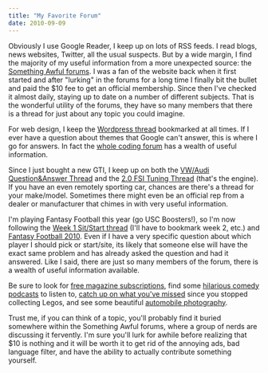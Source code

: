 ```yaml
---
title: "My Favorite Forum"
date: 2010-09-09
---
```


Obviously I use Google Reader, I keep up on lots of RSS feeds. I read blogs, news websites, Twitter, all the usual suspects. But by a wide margin, I find the majority of my useful information from a more unexpected source: the [Something Awful forums](http://forums.somethingawful.com/). I was a fan of the website back when it first started and after "lurking" in the forums for a long time I finally bit the bullet and paid the \$10 fee to get an official membership. Since then I've checked it almost daily, staying up to date on a number of different subjects. That is the wonderful utility of the forums, they have so many members that there is a thread for just about any topic you could imagine.

For web design, I keep the [Wordpress thread](http://forums.somethingawful.com/showthread.php?threadid=3161913) bookmarked at all times. If I ever have a question about themes that Google can't answer, this is where I go for answers. In fact the [whole coding forum](http://forums.somethingawful.com/forumdisplay.php?forumid=202) has a wealth of useful information.

Since I just bought a new GTI, I keep up on both the [VW/Audi Question&Answer Thread](http://forums.somethingawful.com/showthread.php?threadid=3298776) and the [2.0 FSI Tuning Thread](http://forums.somethingawful.com/showthread.php?threadid=2795316) (that's the engine). If you have an even remotely sporting car, chances are there's a thread for your make/model. Sometimes there might even be an official rep from a dealer or manufacturer that chimes in with very useful information.

I'm playing Fantasy Football this year (go USC Boosters!), so I'm now following the [Week 1 Sit/Start thread](http://forums.somethingawful.com/showthread.php?threadid=3345324) (I'll have to bookmark week 2, etc.) and [Fantasy Football 2010](http://forums.somethingawful.com/showthread.php?threadid=3319289). Even if I have a very specific question about which player I should pick or start/site, its likely that someone else will have the exact same problem and has already asked the question and had it answered. Like I said, there are just so many members of the forum, there is a wealth of useful information available.

Be sure to look for [free magazine subscriptions](http://forums.somethingawful.com/showthread.php?threadid=3279595), find some [hilarious comedy podcasts](http://forums.somethingawful.com/showthread.php?threadid=3335405) to listen to, [catch up on what you've missed](http://forums.somethingawful.com/showthread.php?threadid=3328496) since you stopped collecting Legos, and see some beautiful [automobile photography](http://forums.somethingawful.com/showthread.php?threadid=3295777).

Trust me, if you can think of a topic, you'll probably find it buried somewhere within the Something Awful forums, where a group of nerds are discussing it fervently. I'm sure you'll lurk for awhile before realizing that \$10 is nothing and it will be worth it to get rid of the annoying ads, bad language filter, and have the ability to actually contribute something yourself.
